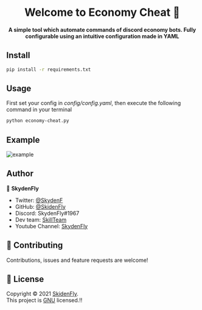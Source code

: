 <h1 align="center"> Welcome to Economy Cheat 👋 </h1>
<h4 align="center"> A simple tool which automate commands of discord economy bots. Fully configurable using an intuitive configuration made in YAML </h4>

## Install
```sh
pip install -r requirements.txt

```

## Usage
First set your config in *config/config.yaml*, then execute the following command in your terminal
```sh
python economy-cheat.py

```
## Example
<img alt="example" src="https://i.imgur.com/KLZVKti.png" />

## Author
👤 **SkydenFly**
* Twitter: [@SkydenF](https://twitter.com/SkydenF)
* GitHub: [@SkidenFly](https://github.com/SkidenFly)
* Discord: SkydenFly#1967
* Dev team: [SkillTeam](https://discord.gg/82BM3BqmDC)
* Youtube Channel: [SkydenFly](https://youtube.com/c/SkydenFly)

## 🤝 Contributing
Contributions, issues and feature requests are welcome!

## 📝 License

Copyright © 2021 [SkidenFly](https://github.com/SkidenFly).<br/>
This project is [GNU](https://github.com/SkidenFly/Embed-Sender/blob/main/LICENSE) licensed.!!
